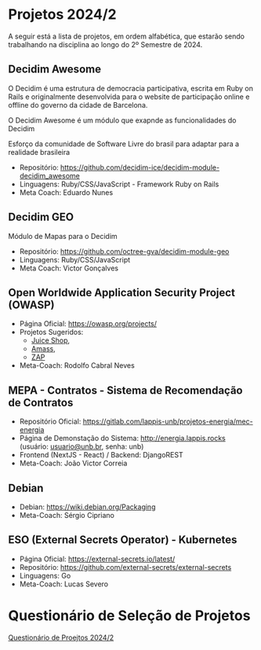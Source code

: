 # Projetos 2024/2

A seguir está a lista de projetos, em ordem alfabética, que estarão sendo trabalhando na disciplina ao longo do 2º Semestre de 2024.

## Decidim Awesome

O Decidim é uma estrutura de democracia participativa, escrita em Ruby on Rails e originalmente desenvolvida para o website de participação online e offline do governo da cidade de Barcelona.

O Decidim Awesome é um módulo que exapnde as funcionalidades do Decidim

Esforço da comunidade de Software Livre do brasil para adaptar para a realidade brasileira
- Repositório: https://github.com/decidim-ice/decidim-module-decidim_awesome       
- Linguagens: Ruby/CSS/JavaScript - Framework Ruby on Rails
- Meta Coach: Eduardo Nunes  

## Decidim GEO

Módulo de Mapas para o Decidim

- Repositório: https://github.com/octree-gva/decidim-module-geo   
- Linguagens: Ruby/CSS/JavaScript
- Meta Coach: Victor Gonçalves  

## Open Worldwide Application Security Project (OWASP)
- Página Oficial: https://owasp.org/projects/
- Projetos Sugeridos:   
    - [Juice Shop](https://owasp.org/www-project-juice-shop/), 
    - [Amass](https://owasp.org/www-project-amass/), 
    - [ZAP](https://www.zaproxy.org/)
- Meta-Coach: Rodolfo Cabral Neves

## MEPA - Contratos - Sistema de Recomendação de Contratos
- Repositório Oficial: https://gitlab.com/lappis-unb/projetos-energia/mec-energia 
- Página de Demonstação do Sistema: http://energia.lappis.rocks (usuário: usuario@unb.br, senha: unb)
- Frontend (NextJS - React) / Backend: DjangoREST
- Meta-Coach: João Victor Correia

## Debian
- Debian: https://wiki.debian.org/Packaging
- Meta-Coach: Sérgio Cipriano

## ESO (External Secrets Operator) - Kubernetes
- Página Oficial: https://external-secrets.io/latest/
- Repositório: https://github.com/external-secrets/external-secrets
- Linguagens: Go
- Meta-Coach: Lucas Severo

# Questionário de Seleção de Projetos

[Questionário de Proejtos 2024/2](https://docs.google.com/forms/d/e/1FAIpQLSeBo3YLwzocOBfN-WEzNiUvBw9DZzh_6yEfaFrkc3lydmKL3Q/viewform?usp=sf_link)
